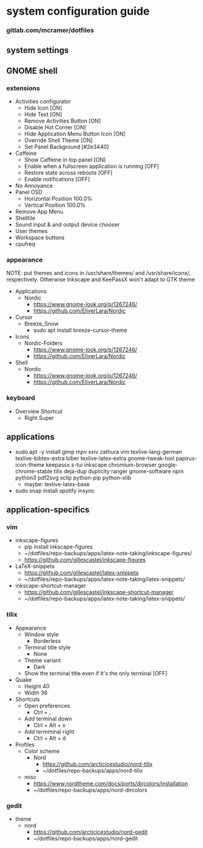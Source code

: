 # system configuration guide
### gitlab.com/mcramer/dotfiles

## system settings

## GNOME shell
### extensions
* Activities configurator
	* Hide Icon [ON]
	* Hide Text [ON]
	* Remove Activities Button [ON]
	* Disable Hot Corner [ON]
	* Hide Application Menu Button Icon [ON]
	* Override Shell Theme [ON]
	* Set Panel Background [#2e3440]
* Caffeine
	* Show Caffeine in top panel [ON]
	* Enable when a fullscreen application is running [OFF]
	* Restore state across reboots [OFF]
	* Enable notifications [OFF]
* No Annoyance
* Panel OSD
	* Horizontal Position 100.0%
	* Vertical Position 100.0%
* Remove App Menu
* Shelltile
* Sound input & and output device chooser
* User themes
* Workspace buttons
* cpufreq

### appearance
NOTE: put themes and icons in /usr/share/themes/ and /usr/share/icons/, respectively. 
Otherwise Inkscape and KeePassX won't adapt to GTK theme
* Applications
	* Nordic
		* https://www.gnome-look.org/p/1267246/
		* https://github.com/EliverLara/Nordic
* Cursor
	* Breeze_Snow
		* sudo apt install breeze-cursor-theme
* Icons
	* Nordic-Folders
		* https://www.gnome-look.org/p/1267246/
		* https://github.com/EliverLara/Nordic
* Shell
	* Nordic
		* https://www.gnome-look.org/p/1267246/
		* https://github.com/EliverLara/Nordic

### keyboard
* Overview Shortcut
	* Right Super

## applications
* sudo apt -y install gimp mpv sxiv zathura vim texlive-lang-german texlive-bibtex-extra biber texlive-latex-extra gnome-tweak-tool papirus-icon-theme keepassx s-tui inkscape chromium-browser google-chrome-stable tilix deja-dup duplicity ranger gnome-software npm python3 pdf2svg xclip python-pip python-xlib
	* maybe: texlive-latex-base
* sudo snap install spotify insync

## application-specifics
### vim
* inkscape-figures
	* pip install inkscape-figures
	* ~/dotfiles/repo-backups/apps/latex-note-taking/inkscape-figures/
	* https://github.com/gillescastel/inkscape-figures
* LaTeX-snippets
	* https://github.com/gillescastel/latex-snippets
	* ~/dotfiles/repo-backups/apps/latex-note-taking/latex-snippets/
* inkscape-shortcut-manager
	* https://github.com/gillescastel/inkscape-shortcut-manager
	* ~/dotfiles/repo-backups/apps/latex-note-taking/latex-snippets/

### tilix
* Appearance
	* Window style
		* Borderless
	* Terminal title style
		* None
	* Theme variant
		* Dark
	* Show the terminal title even if it's the only terminal [OFF]
* Quake
	* Height 40
	* Width 36
* Shortcuts
	* Open preferences
		* Ctrl + ,
	* Add terminal down
		* Ctrl + Alt + x
	* Add termminal right
		* Ctrl + Alt + d
* Profiles
	* Color scheme
		* Nord
			* https://github.com/arcticicestudio/nord-tilix
			* ~/dotfiles/repo-backups/apps/nord-tilix
	* misc
		* https://www.nordtheme.com/docs/ports/dircolors/installation
		* ~/dotfiles/repo-backups/apps/nord-dircolors

### gedit
* theme
	* nord
		* https://github.com/arcticicestudio/nord-gedit
		* ~/dotfiles/repo-backups/apps/nord-gedit
